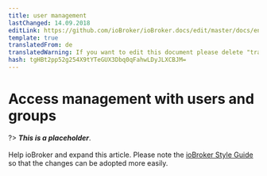 ```yaml
---
title: user management
lastChanged: 14.09.2018
editLink: https://github.com/ioBroker/ioBroker.docs/edit/master/docs/en/config/userrights.md
template: true
translatedFrom: de
translatedWarning: If you want to edit this document please delete "translatedFrom" field, elsewise this document will be translated automatically again
hash: tgHBt2pp52g254X9tYTeGUX3Dbq0qFahwLDyJLXCBJM=
---
```

# Access management with users and groups
?> ***This is a placeholder***.<br><br> Help ioBroker and expand this article. Please note the [ioBroker Style Guide](https://www.iobroker.net/#de/documentation/community/styleguidedoc.md) so that the changes can be adopted more easily.